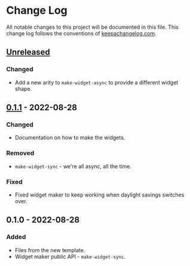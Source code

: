 # Change Log
All notable changes to this project will be documented in this file. This change log follows the conventions of [keepachangelog.com](http://keepachangelog.com/).

## [Unreleased]
### Changed
- Add a new arity to `make-widget-async` to provide a different widget shape.

## [0.1.1] - 2022-08-28
### Changed
- Documentation on how to make the widgets.

### Removed
- `make-widget-sync` - we're all async, all the time.

### Fixed
- Fixed widget maker to keep working when daylight savings switches over.

## 0.1.0 - 2022-08-28
### Added
- Files from the new template.
- Widget maker public API - `make-widget-sync`.

[Unreleased]: https://sourcehost.site/your-name/fakeflix-datomic/compare/0.1.1...HEAD
[0.1.1]: https://sourcehost.site/your-name/fakeflix-datomic/compare/0.1.0...0.1.1
